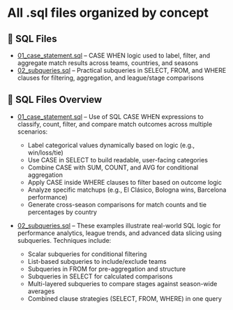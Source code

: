 # All .sql files organized by concept

## 📄 SQL Files
- [01_case_statement.sql](01_case_statement.sql) – CASE WHEN logic used to label, filter, and aggregate match results across teams, countries, and seasons
- [02_subqueries.sql](02_subqueries.sql) – Practical subqueries in SELECT, FROM, and WHERE clauses for filtering, aggregation, and league/stage comparisons

## 📄 SQL Files Overview

* [01_case_statement.sql](01_case_statement.sql) – Use of SQL CASE WHEN expressions to classify, count, filter, and compare match outcomes across multiple scenarios:

  * Label categorical values dynamically based on logic (e.g., win/loss/tie)
  * Use CASE in SELECT to build readable, user-facing categories
  * Combine CASE with SUM, COUNT, and AVG for conditional aggregation
  * Apply CASE inside WHERE clauses to filter based on outcome logic
  * Analyze specific matchups (e.g., El Clásico, Bologna wins, Barcelona performance)
  * Generate cross-season comparisons for match counts and tie percentages by country

* [02_subqueries.sql](02_subqueries.sql) – These examples illustrate real-world SQL logic for performance analytics, league trends, and advanced data slicing using subqueries. Techniques include:

  * Scalar subqueries for conditional filtering
  * List-based subqueries to include/exclude teams
  * Subqueries in FROM for pre-aggregation and structure
  * Subqueries in SELECT for calculated comparisons
  * Multi-layered subqueries to compare stages against season-wide averages
  * Combined clause strategies (SELECT, FROM, WHERE) in one query

